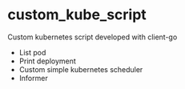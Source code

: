 # custom_kube_script

Custom kubernetes script developed with client-go

* List pod
* Print deployment
* Custom simple kubernetes scheduler
* Informer
